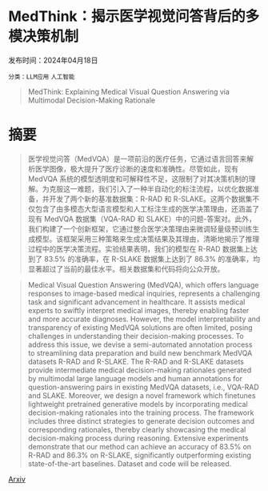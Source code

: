 # MedThink：揭示医学视觉问答背后的多模决策机制

发布时间：2024年04月18日

`分类：LLM应用` `人工智能`

> MedThink: Explaining Medical Visual Question Answering via Multimodal Decision-Making Rationale

# 摘要

> 医学视觉问答（MedVQA）是一项前沿的医疗任务，它通过语言回答来解析医学图像，极大提升了医疗诊断的速度和准确性。尽管如此，现有 MedVQA 系统的模型透明度和可解释性不足，这限制了对其决策机制的理解。为克服这一难题，我们引入了一种半自动化的标注流程，以优化数据准备，并开发了两个新的基准数据集：R-RAD 和 R-SLAKE。这两个数据集不仅包含了由多模态大型语言模型和人工标注生成的医学决策理由，还涵盖了现有 MedVQA 数据集（VQA-RAD 和 SLAKE）中的问题-答案对。此外，我们构建了一个创新框架，它通过整合医学决策理由来微调轻量级预训练生成模型。该框架采用三种策略来生成决策结果及其理由，清晰地揭示了推理过程中的医学决策流程。实验结果表明，我们的模型在 R-RAD 数据集上达到了 83.5% 的准确率，在 R-SLAKE 数据集上达到了 86.3% 的准确率，均显著超过了当前的最佳水平。相关数据集和代码将向公众开放。

> Medical Visual Question Answering (MedVQA), which offers language responses to image-based medical inquiries, represents a challenging task and significant advancement in healthcare. It assists medical experts to swiftly interpret medical images, thereby enabling faster and more accurate diagnoses. However, the model interpretability and transparency of existing MedVQA solutions are often limited, posing challenges in understanding their decision-making processes. To address this issue, we devise a semi-automated annotation process to streamlining data preparation and build new benchmark MedVQA datasets R-RAD and R-SLAKE. The R-RAD and R-SLAKE datasets provide intermediate medical decision-making rationales generated by multimodal large language models and human annotations for question-answering pairs in existing MedVQA datasets, i.e., VQA-RAD and SLAKE. Moreover, we design a novel framework which finetunes lightweight pretrained generative models by incorporating medical decision-making rationales into the training process. The framework includes three distinct strategies to generate decision outcomes and corresponding rationales, thereby clearly showcasing the medical decision-making process during reasoning. Extensive experiments demonstrate that our method can achieve an accuracy of 83.5% on R-RAD and 86.3% on R-SLAKE, significantly outperforming existing state-of-the-art baselines. Dataset and code will be released.

[Arxiv](https://arxiv.org/abs/2404.12372)